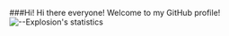 ###Hi!
Hi there everyone! Welcome to my GitHub profile! 
![--Explosion's statistics](https://img.shields.io/github/followers/BoomerScratch?style=social)
